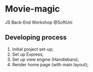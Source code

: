 # Movie-magic
 JS Back-End Workshop @SoftUni

## Developing process
1. Initial project set-up;
2. Set up Express;
3. Set up view engine (Handlebars);
4. Render home page (with main layout);